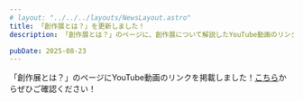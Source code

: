 ```yaml
---
# layout: "../../../layouts/NewsLayout.astro"
title: 「創作展とは？」を更新しました！
description: 「創作展とは？」のページに、創作展について解説したYouTube動画のリンクを掲載しました！<a href="/page/about">こちら</a>からぜひご確認ください！

pubDate: 2025-08-23
---
```


「創作展とは？」のページにYouTube動画のリンクを掲載しました！[こちら](/page/about)からぜひご確認ください！